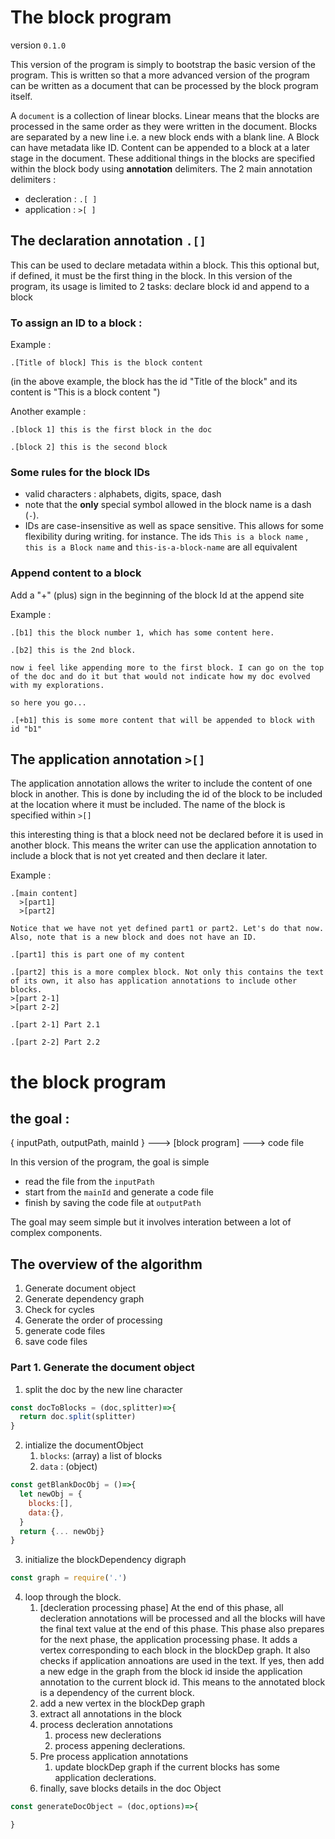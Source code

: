 # The block program 
version `0.1.0`

This version of the program is simply to bootstrap the basic version of the program. This is written so that a more advanced version of the program can be written as a document that can be processed by the block program itself. 

A `document` is a collection of  linear blocks.
Linear means that the blocks are processed in the same order as they were written in the document. 
Blocks are separated by a new line i.e. a new block ends with a blank line.
A Block can have metadata like ID.
Content can be appended to a block at a later stage in the document.
These additional things in the blocks are specified within the block body using **annotation** delimiters. 
The 2 main annotation delimiters :
- decleration : `.[ ]`
- application : `>[ ]` 

## The declaration annotation `.[]`

This can be used to declare metadata within a block. This this optional but, if defined, it must be the first thing in the block. 
In this version of the program, its usage is limited to 2 tasks: declare block id and append to a block

### To assign an ID to a block :

Example : 

```
.[Title of block] This is the block content 
```

(in the above example, the block has the id "Title of the block" and its content is "This is a block content ")

Another example : 

```
.[block 1] this is the first block in the doc

.[block 2] this is the second block

```
### Some rules for the block IDs 
- valid characters : alphabets, digits, space, dash 
- note that the **only** special symbol allowed in the block name is a dash (`-`).
- IDs are case-insensitive as well as space sensitive. This allows for some flexibility during writing. for instance. The  ids `This is a block name` , `this is a Block name` and `this-is-a-block-name` are all equivalent
 

### Append content to a block

Add a "+" (plus) sign in the beginning of the block Id at the append site 

Example :

```
.[b1] this the block number 1, which has some content here.

.[b2] this is the 2nd block. 

now i feel like appending more to the first block. I can go on the top of the doc and do it but that would not indicate how my doc evolved with my explorations. 

so here you go...

.[+b1] this is some more content that will be appended to block with id "b1"
```

## The application annotation    `>[]`
The application annotation allows the writer to include the content of one block in another. This is done by including the id of the block to be included at the location where it must be included. The name of the block is specified within `>[]` 

this interesting thing is that a block need not be declared before it is used in another block. This means the writer can use the application annotation to include a block that is not yet created and then declare it later. 

Example :
```
.[main content]
  >[part1]
  >[part2]

Notice that we have not yet defined part1 or part2. Let's do that now. Also, note that is a new block and does not have an ID.  

.[part1] this is part one of my content

.[part2] this is a more complex block. Not only this contains the text of its own, it also has application annotations to include other blocks. 
>[part 2-1]
>[part 2-2]

.[part 2-1] Part 2.1

.[part 2-2] Part 2.2

```

# the block program 

## the goal :

 { inputPath, outputPath, mainId } ---> [block program] ---> code file

In this version of the program, the goal is simple 
- read the file from the `inputPath`
- start from the `mainId` and generate a code file
- finish by saving the code file at `outputPath`

The goal may seem simple but it involves interation between a lot of complex components. 

## The overview of the algorithm

 1. Generate document object 
 2. Generate dependency graph 
 3. Check for cycles 
 4. Generate the order of processing 
 5. generate code files
 6. save code files  

### Part 1. Generate the document object 

1. split the doc by the new line character

```js
const docToBlocks = (doc,splitter)=>{
  return doc.split(splitter)
}
```

2. intialize the documentObject 
   1. `blocks`: (array) a list of blocks 
   2. `data` : (object)

```js
const getBlankDocObj = ()=>{
  let newObj = {
    blocks:[],
    data:{},
  }
  return {... newObj}
}
```

3. initialize the blockDependency digraph  

```js
const graph = require('.')

```

4. loop through the block.
   1. [decleration processing phase] At the end of this phase, all decleration annotations will be processed and all the blocks will have the final text value at the end of this phase. This phase also prepares for the next phase, the application processing phase. It adds a vertex corresponding to each block in the blockDep graph. It also checks if application annoations are used in the text. If yes, then add a new edge in the graph from the block id inside the application annotation to the current block id. This means to the annotated block is a dependency of the current block. 
   2. add a new vertex in the blockDep graph   
   3. extract all annotations in the block
   4. process decleration annotations 
      1. process new declerations
      2. process appening declerations.
   5. Pre process application annotations
      1. update blockDep graph if the current blocks has some application declerations.
   6. finally, save blocks details in the doc Object 

```js
const generateDocObject = (doc,options)=>{

} 

```